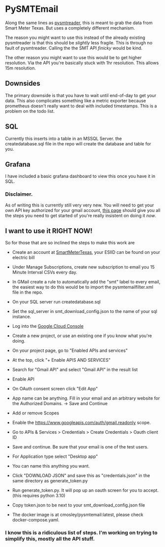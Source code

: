 # PySMTEmail

Along the same lines as [pysmtreader](https://github.com/scadaguru/pysmtreader), this is meant to grab the data from Smart Meter Texas.  But uses a completely different mechanism.

The reason you might want to use this instead of the already existing pysmtreader is that this should be _slightly_ less fragile.  This is through no fault of pysmtreader.  Calling the the SMT API _finicky_ would be kind.

The other reason you might want to use this would be to get higher resolution.  Via the API you're basically stuck with 1hr resolution.  This allows 15m resolution.

## Downsides

The primary downside is that you have to wait until end-of-day to get your data.  This also complicates something like a metric exporter because prometheus doesn't really want to deal with included timestamps.  This is a problem on the todo list.

## SQL
Currently this inserts into a table in an MSSQL Server. the createdatabase.sql file in the repo will create the database and table for you.

## Grafana
I have included a basic grafana dashboard to view this once you have it in SQL.

### Disclaimer.  
As of writing this is currently still very very new.  You will need to get your own API key authorized for your gmail account, [this page](https://developers.google.com/gmail/api/quickstart/python) should give you all the steps you need to get started of you're really insistent on doing it _now_.

## I want to use it RIGHT NOW!
So for those that are so inclined the steps to make this work are
- Create an account at [SmartMeterTexas](https://www.smartmetertexas.com), your ESIID can be found on your electric bill
- Under Manage Subscriptions, create new subscription to email you 15 Minute Interval CSVs every day.
- In GMail create a rule to automatically add the "smt" label to every email, the easiest way to do this would be to import the pysmtemailfilter.xml file in the repo.

- On your SQL server run createdatabase.sql
- Set the sql_server in smt_download_config.json to the name of your sql instance.

- Log into the [Google Cloud Console](https://console.cloud.google.com)
- Create a new project, or use an existing one if you know what you're doing.
- On your project page, go to "Enabled APIs and services"
- At the top, click "+ Enable APIS AND SERVICES"
- Search for "Gmail API" and select "Gmail API" in the result list
- Enable API
- On OAuth consent screen click "Edit App"
- App name can be anything.  Fill in your email and an arbitrary website for the Authorized Domains. -> Save and Continue
- Add or remove Scopes
- Enable the https://www.googleapis.com/auth/gmail.readonly scope.
- Go to APIs & Services > Credentials > Create Credentials > Oauth client ID
- Save and continue.  Be sure that your email is one of the test users.

- For Application type select "Desktop app"
-   You can name this anything you want.
- Click "DOWNLOAD JSON" and save this as "credentials.json" in the same directory as generate_token.py
- Run generate_token.py.  It will pop up an oauth screen for you to accept.  (this requires python 3.10)
- Copy token.json to be next to your smt_download_config.json file
- The docker image is at cmosley/pysmtemail:latest, please check docker-compose.yaml.

### I know this is a ridiculous list of steps.  I'm working on trying to simplify this, mostly all the API stuff.